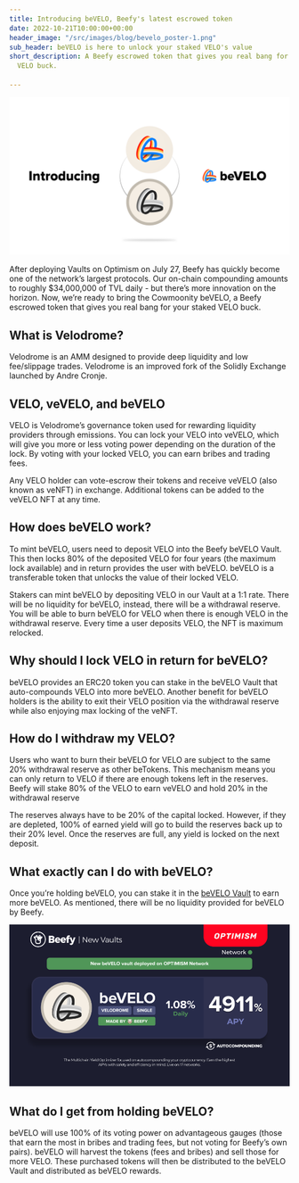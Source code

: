 ```yaml
---
title: Introducing beVELO, Beefy's latest escrowed token
date: 2022-10-21T10:00:00+00:00
header_image: "/src/images/blog/bevelo_poster-1.png"
sub_header: beVELO is here to unlock your staked VELO's value
short_description: A Beefy escrowed token that gives you real bang for your staked
  VELO buck.

---
```

![](/src/images/blog/bevelo_poster-1.png)

After deploying Vaults on Optimism on July 27, Beefy has quickly become one of the network’s largest protocols. Our on-chain compounding amounts to roughly $34,000,000 of TVL daily - but there’s more innovation on the horizon. Now, we’re ready to bring the Cowmoonity beVELO, a Beefy escrowed token that gives you real bang for your staked VELO buck.

## What is Velodrome?

Velodrome is an AMM designed to provide deep liquidity and low fee/slippage trades. Velodrome is an improved fork of the Solidly Exchange launched by Andre Cronje.

## VELO, veVELO, and beVELO

VELO is Velodrome’s governance token used for rewarding liquidity providers through emissions. You can lock your VELO into veVELO, which will give you more or less voting power depending on the duration of the lock. By voting with your locked VELO, you can earn bribes and trading fees.

Any VELO holder can vote-escrow their tokens and receive veVELO (also known as veNFT) in exchange. Additional tokens can be added to the veVELO NFT at any time.

## How does beVELO work?

To mint beVELO, users need to deposit VELO into the Beefy beVELO Vault. This then locks 80% of the deposited VELO for four years (the maximum lock available) and in return provides the user with beVELO. beVELO is a transferable token that unlocks the value of their locked VELO.

Stakers can mint beVELO by depositing VELO in our Vault at a 1:1 rate. There will be no liquidity for beVELO, instead, there will be a withdrawal reserve. You will be able to burn beVELO for VELO when there is enough VELO in the withdrawal reserve. Every time a user deposits VELO, the NFT is maximum relocked.

## Why should I lock VELO in return for beVELO?

beVELO provides an ERC20 token you can stake in the beVELO Vault that auto-compounds VELO into more beVELO. Another benefit for beVELO holders is the ability to exit their VELO position via the withdrawal reserve while also enjoying max locking of the veNFT.

## How do I withdraw my VELO?

Users who want to burn their beVELO for VELO are subject to the same 20% withdrawal reserve as other beTokens. This mechanism means you can only return to VELO if there are enough tokens left in the reserves. Beefy will stake 80% of the VELO to earn veVELO and hold 20% in the withdrawal reserve

The reserves always have to be 20% of the capital locked. However, if they are depleted, 100% of earned yield will go to build the reserves back up to their 20% level. Once the reserves are full, any yield is locked on the next deposit.

## What exactly can I do with beVELO?

Once you’re holding beVELO, you can stake it in the [beVELO Vault](https://app.beefy.com/vault/beefy-bevelo) to earn more beVELO. As mentioned, there will be no liquidity provided for beVELO by Beefy.

![](/src/images/blog/bevelo_vault-1.png)

## What do I get from holding beVELO?

beVELO will use 100% of its voting power on advantageous gauges (those that earn the most in bribes and trading fees, but not voting for Beefy’s own pairs). beVELO will harvest the tokens (fees and bribes) and sell those for more VELO. These purchased tokens will then be distributed to the beVELO Vault and distributed as beVELO rewards.